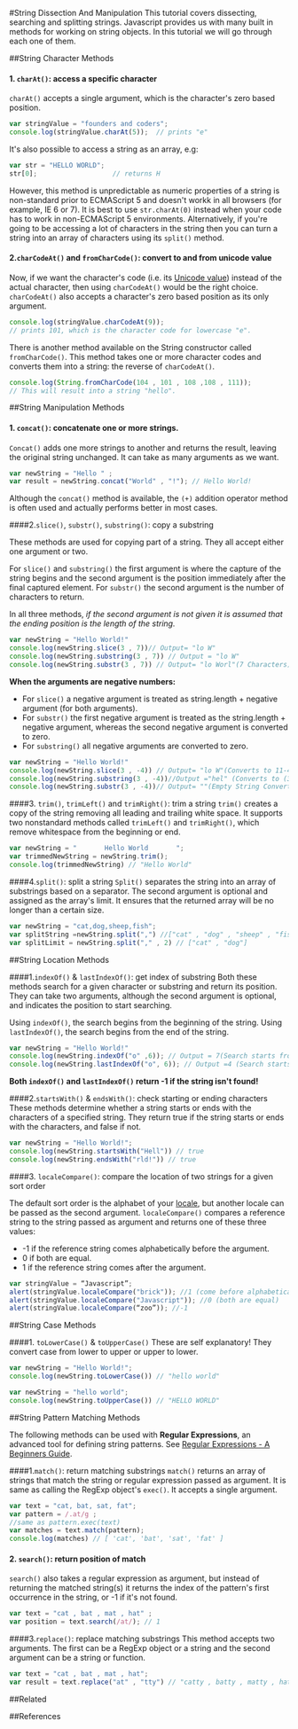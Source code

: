 #String Dissection And Manipulation
This tutorial covers dissecting, searching and splitting strings. Javascript provides us with many built in methods for working on string objects. In this tutorial we will go through each one of them.

##String Character Methods

#### 1. `charAt()`: access a specific character
`charAt()` accepts a single argument, which is the character's zero based position.

```javascript
var stringValue = "founders and coders";
console.log(stringValue.charAt(5));  // prints "e"
```

It's also possible to access a string as an array, e.g:

```javascript
var str = "HELLO WORLD";
str[0];                   // returns H
```

However, this method is unpredictable as numeric properties of a string is non-standard prior to ECMAScript 5 and doesn't workk in all browsers (for example, IE 6 or 7). It is best to use `str.charAt(0)` instead when your code has to work in non-ECMAScript 5 environments. Alternatively, if you're going to be accessing a lot of characters in the string then you can turn a string into an array of characters using its `split()` method.

#### 2.`charCodeAt()` and `fromCharCode()`: convert to and from unicode value

Now, if we want the character's code (i.e. its [Unicode value](http://unicode-table.com/en/)) instead of the actual character, then using `charCodeAt()` would be the right choice. `charCodeAt()` also accepts a character's zero based position as its only argument.

```javascript
console.log(stringValue.charCodeAt(9));  
// prints 101, which is the character code for lowercase "e".
```

There is another method available on the String constructor called `fromCharCode()`. This method takes one or more character codes and converts them into a string: the reverse of `charCodeAt()`.

```javascript
console.log(String.fromCharCode(104 , 101 , 108 ,108 , 111));
// This will result into a string "hello".
```



##String Manipulation Methods

#### 1. `concat()`: concatenate one or more strings.

`Concat()` adds one more strings to another and returns the result, leaving the original string unchanged. It can take as many arguments as we want.

```javascript
var newString = "Hello " ; 
var result = newString.concat("World" , "!"); // Hello World!
```

Although the `concat()` method is available, the `(+)` addition operator method is often used and actually performs better in most cases.

####2.`slice()`, `substr()`, `substring()`: copy a substring

These methods are used for copying part of a string. They all accept either one argument or two.

For `slice()` and `substring()` the first argument is where the capture of the string begins and the second argument is the position immediately after the final captured element. For `substr()` the second argument is the number of characters to return. 

In all three methods, *if the second argument is not given it is assumed that the ending position is the length of the string.*

```javascript
var newString = "Hello World!"
console.log(newString.slice(3 , 7))// Output= "lo W"
console.log(newString.substring(3 , 7)) // Output = "lo W"
console.log(newString.substr(3 , 7)) // Output= "lo Worl"(7 Characters)
```

**When the arguments are negative numbers:**

+ For `slice()` a negative argument is treated as string.length + negative argument (for both arguments).<br>
+ For `substr()` the first negative argument is treated as the string.length + negative argument, whereas the second negative argument is converted to zero.<br>
+ For `substring()` all negative arguments are converted to zero.<br>

```javascript
var newString = "Hello World!"
console.log(newString.slice(3 , -4)) // Output= "lo W"(Converts to 11-4=7 -- (3,7))
console.log(newString.substring(3 , -4))//Output ="hel" (Converts to (3 , 0) which is equivalent to substring(3 , 0) this method expects the smaller number is the starting point and the larger is the ending.)
console.log(newString.substr(3 , -4))// Output= ""(Empty String Converts to (3 , 0) which means zero character 0 characters in the returning string.)
```

####3. `trim()`, `trimLeft()` and `trimRight()`: trim a string
`trim()` creates a copy of the string removing all leading and trailing white space. It supports two nonstandard methods called `trimLeft()` and `trimRight()`, which remove whitespace from the beginning or end.

```javascript
var newString = "       Hello World       ";
var trimmedNewString = newString.trim();
console.log(trimmedNewString) // "Hello World"
```

####4.`split()`: split a string
`Split()` separates the string into an array of substrings based on a separator. The second argument is optional and assigned as the array's limit. It ensures that the returned array will be no longer than a certain size.

```javascript
var newString = "cat,dog,sheep,fish";
var splitString =newString.split(",") //["cat" , "dog" , "sheep" , "fish"]
var splitLimit = newString.split("," , 2) // ["cat" , "dog"]
```
##String Location Methods

####1.`indexOf()` & `lastIndexOf()`: get index of substring
Both these methods search for a given character or substring and return its position. They can take two arguments, although the second argument is optional, and indicates the position to start searching.

Using `indexOf()`, the search begins from the beginning of the string.
Using `lastIndexOf()`, the search begins from the end of the  string.

```javascript
var newString = "Hello World!"
console.log(newString.indexOf("o" ,6)); // Output = 7(Search starts from the beginning and ignore every "o" before the starting position)
console.log(newString.lastIndexOf("o", 6)); // Output =4 (Search starts from the end towards the beginning.)
```

**Both `indexOf()` and `lastIndexOf()` return -1 if the string isn't found!**

####2.`startsWith()` & `endsWith()`: check starting or ending characters
These methods determine whether a string starts or ends with the characters of a specified string. They return true if the string starts or ends with the characters, and false if not.

```javascript
var newString = "Hello World!";
console.log(newString.startsWith("Hell")) // true
console.log(newString.endsWith("rld!")) // true
```

####3. `localeCompare()`: compare the location of two strings for a given sort order

The default sort order is the alphabet of your [locale](https://developer.mozilla.org/en-US/docs/Web/JavaScript/Reference/Global_Objects/Intl#Locale_identification_and_negotiation), but another locale can be passed as the second argument. `localeCompare()` compares a reference string to the string passed as argument and returns one of these three values:
+ -1 if the reference string comes alphabetically before the argument.
+ 0 if both are equal.
+ 1 if the reference string comes after the argument.

```javascript
var stringValue = “Javascript”;
alert(stringValue.localeCompare("brick")); //1 (come before alphabetically)
alert(stringValue.localeCompare("Javascript")); //0 (both are equal)
alert(stringValue.localeCompare(“zoo”)); //-1
```
##String Case Methods

####1. `toLowerCase()` & `toUpperCase()`
These are self explanatory! They convert case from lower to upper or upper to lower.

```javascript
var newString = "Hello World!";
console.log(newString.toLowerCase()) // "hello world"
```

```javascript
var newString = "hello world";
console.log(newString.toUpperCase()) // "HELLO WORLD"
```

##String Pattern Matching Methods

The following methods can be used with **Regular Expressions**, an advanced tool for defining string patterns. See [Regular Expressions - A Beginners Guide](/JavaScript/regular-expressions-beginners-guide.md).

####1.`match()`: return matching substrings
`match()` returns an array of strings that match the string or regular expression passed as argument. It is same as calling the RegExp object's `exec()`. It accepts a single argument.

```javascript
var text = "cat, bat, sat, fat";
var pattern = /.at/g ;
//same as pattern.exec(text)
var matches = text.match(pattern);
console.log(matches) // [ 'cat', 'bat', 'sat', 'fat' ]
```

#### 2. `search()`: return position of match
`search()` also takes a regular expression as argument, but instead of returning the matched string(s) it returns the index of the pattern's first occurrence in the string, or -1 if it's not found.

```javascript
var text = "cat , bat , mat , hat" ;
var position = text.search(/at/); // 1
```

####3.`replace()`: replace matching substrings
This method accepts two arguments. The first can be a RegExp object or a string and the second argument can be a string or function.

```javascript
var text = "cat , bat , mat , hat";
var result = text.replace("at" , "tty") // "catty , batty , matty , hatty"
```

##Related

##References



